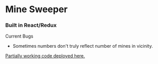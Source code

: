 # Mine Sweeper

### Built in React/Redux

Current Bugs
* Sometimes numbers don't truly reflect number of mines in vicinity.

[Partially working code deployed here.](https://dnajafi.github.io/Mine_Sweeper/)